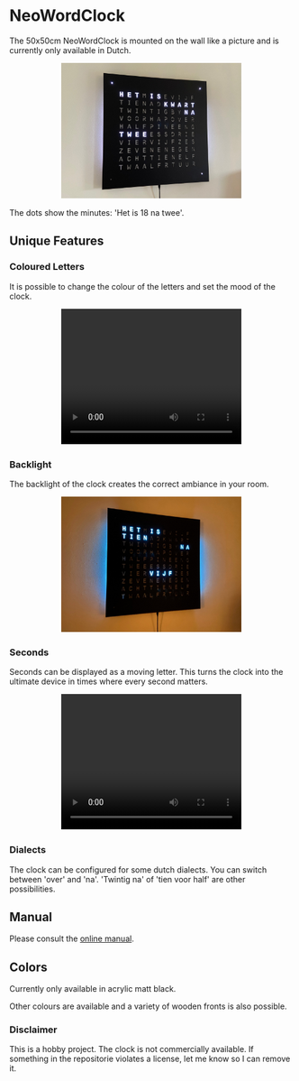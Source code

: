 # NeoWordClock

The 50x50cm NeoWordClock is mounted on the wall like a picture and is currently only available in Dutch.

<center>
<img src="images/mat_zwart.jpeg" width="320">
</center>

The dots show the minutes: 'Het is 18 na twee'.

## Unique Features

### Coloured Letters

It is possible to change the colour of the letters and set the mood of the clock.

<center>
<video width="320" height="240" controls autoplay loop>
  <source src="videos/NeoWordClock.mp4" type="video/mp4">
</video>
</center>

### Backlight

The backlight of the clock creates the correct ambiance in your room.

<center>
<img src="images/backlight.jpeg" width="320">
</center>


### Seconds

Seconds can be displayed as a moving letter. This turns the clock into the ultimate device in times where every second matters.

<center>
<video width="320" height="240" controls autoplay loop>
  <source src="videos/seconds.mp4" type="video/mp4">
</video>
</center>

### Dialects

The clock can be configured for some dutch dialects. You can switch between 'over' and 'na'. 'Twintig na' of 'tien voor half' are other possibilities.


## Manual

Please consult the [online manual](main.md).

## Colors

Currently only available in acrylic matt black.

Other colours are available and a variety of wooden fronts is also possible.

### Disclaimer

This is a hobby project. The clock is not commercially available.
If something in the repositorie violates a license, let me know so I can remove it.

